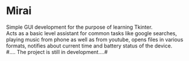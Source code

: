 # Mirai
Simple GUI development for the purpose of learning Tkinter.  
Acts as a basic level assistant for common tasks like google searches, playing music from phone as well as from youtube, opens files in various formats, notifies about current time and battery status of the device.   
#.... The project is still in development....#
